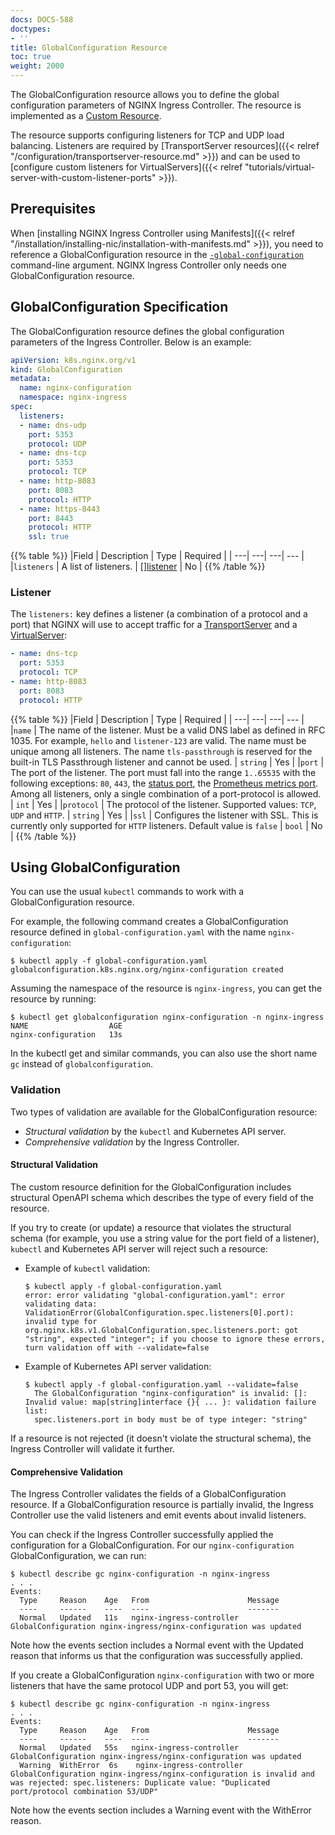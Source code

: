 ```yaml
---
docs: DOCS-588
doctypes:
- ''
title: GlobalConfiguration Resource
toc: true
weight: 2000
---
```


The GlobalConfiguration resource allows you to define the global configuration parameters of NGINX Ingress Controller. The resource is implemented as a [Custom Resource](https://kubernetes.io/docs/concepts/extend-kubernetes/api-extension/custom-resources/).

The resource supports configuring listeners for TCP and UDP load balancing. Listeners are required by [TransportServer resources]({{< relref "/configuration/transportserver-resource.md" >}}) and
can be used to [configure custom listeners for VirtualServers]({{< relref "tutorials/virtual-server-with-custom-listener-ports" >}}).

## Prerequisites

When [installing NGINX Ingress Controller using Manifests]({{< relref "/installation/installing-nic/installation-with-manifests.md" >}}), you need to reference a GlobalConfiguration resource in the [`-global-configuration`](/nginx-ingress-controller/configuration/global-configuration/command-line-arguments#cmdoption-global-configuration) command-line argument. NGINX Ingress Controller only needs one GlobalConfiguration resource.

## GlobalConfiguration Specification

The GlobalConfiguration resource defines the global configuration parameters of the Ingress Controller. Below is an example:

```yaml
apiVersion: k8s.nginx.org/v1
kind: GlobalConfiguration
metadata:
  name: nginx-configuration
  namespace: nginx-ingress
spec:
  listeners:
  - name: dns-udp
    port: 5353
    protocol: UDP
  - name: dns-tcp
    port: 5353
    protocol: TCP
  - name: http-8083
    port: 8083
    protocol: HTTP
  - name: https-8443
    port: 8443
    protocol: HTTP
    ssl: true
```

{{% table %}}
|Field | Description | Type | Required |
| ---| ---| ---| --- |
|``listeners`` | A list of listeners. | [[]listener](#listener) | No |
{{% /table %}}

### Listener

The `listeners:` key defines a listener (a combination of a protocol and a port) that NGINX will use to accept traffic for a [TransportServer](/nginx-ingress-controller/configuration/transportserver-resource) and a [VirtualServer](nginx-ingress-controller/configuration/virtualserver-and-virtualserverroute-resources):

```yaml
- name: dns-tcp
  port: 5353
  protocol: TCP
- name: http-8083
  port: 8083
  protocol: HTTP
```

{{% table %}}
|Field | Description | Type | Required |
| ---| ---| ---| --- |
|``name`` | The name of the listener. Must be a valid DNS label as defined in RFC 1035. For example, ``hello`` and ``listener-123`` are valid. The name must be unique among all listeners. The name ``tls-passthrough`` is reserved for the built-in TLS Passthrough listener and cannot be used. | ``string`` | Yes |
|``port`` | The port of the listener. The port must fall into the range ``1..65535`` with the following exceptions: ``80``, ``443``, the [status port](/nginx-ingress-controller/logging-and-monitoring/status-page), the [Prometheus metrics port](/nginx-ingress-controller/logging-and-monitoring/prometheus). Among all listeners, only a single combination of a port-protocol is allowed. | ``int`` | Yes |
|``protocol`` | The protocol of the listener. Supported values: ``TCP``, ``UDP`` and ``HTTP``. | ``string`` | Yes |
|``ssl`` | Configures the listener with SSL. This is currently only supported for ``HTTP`` listeners. Default value is ``false`` | ``bool`` | No |
{{% /table %}}

## Using GlobalConfiguration

You can use the usual `kubectl` commands to work with a GlobalConfiguration resource.

For example, the following command creates a GlobalConfiguration resource defined in `global-configuration.yaml` with the name `nginx-configuration`:

```
$ kubectl apply -f global-configuration.yaml
globalconfiguration.k8s.nginx.org/nginx-configuration created
```

Assuming the namespace of the resource is `nginx-ingress`, you can get the resource by running:

```
$ kubectl get globalconfiguration nginx-configuration -n nginx-ingress
NAME                  AGE
nginx-configuration   13s
```

In the kubectl get and similar commands, you can also use the short name `gc` instead of `globalconfiguration`.

### Validation

Two types of validation are available for the GlobalConfiguration resource:

- *Structural validation* by the `kubectl` and Kubernetes API server.
- *Comprehensive validation* by the Ingress Controller.

#### Structural Validation

The custom resource definition for the GlobalConfiguration includes structural OpenAPI schema which describes the type of every field of the resource.

If you try to create (or update) a resource that violates the structural schema (for example, you use a string value for the port field of a listener), `kubectl` and Kubernetes API server will reject such a resource:

- Example of `kubectl` validation:

    ```
    $ kubectl apply -f global-configuration.yaml
    error: error validating "global-configuration.yaml": error validating data: ValidationError(GlobalConfiguration.spec.listeners[0].port): invalid type for org.nginx.k8s.v1.GlobalConfiguration.spec.listeners.port: got "string", expected "integer"; if you choose to ignore these errors, turn validation off with --validate=false
    ```

- Example of Kubernetes API server validation:

    ```
    $ kubectl apply -f global-configuration.yaml --validate=false
      The GlobalConfiguration "nginx-configuration" is invalid: []: Invalid value: map[string]interface {}{ ... }: validation failure list:
      spec.listeners.port in body must be of type integer: "string"
    ```

If a resource is not rejected (it doesn't violate the structural schema), the Ingress Controller will validate it further.

#### Comprehensive Validation

The Ingress Controller validates the fields of a GlobalConfiguration resource. If a GlobalConfiguration resource is partially invalid, the Ingress Controller use the valid listeners and emit events about invalid listeners.

You can check if the Ingress Controller successfully applied the configuration for a GlobalConfiguration. For our  `nginx-configuration` GlobalConfiguration, we can run:

```
$ kubectl describe gc nginx-configuration -n nginx-ingress
. . .
Events:
  Type     Reason    Age   From                      Message
  ----     ------    ----  ----                      -------
  Normal   Updated   11s   nginx-ingress-controller  GlobalConfiguration nginx-ingress/nginx-configuration was updated
```

Note how the events section includes a Normal event with the Updated reason that informs us that the configuration was successfully applied.

If you create a GlobalConfiguration `nginx-configuration` with two or more listeners that have the same protocol UDP and port 53, you will get:

```
$ kubectl describe gc nginx-configuration -n nginx-ingress
. . .
Events:
  Type     Reason    Age   From                      Message
  ----     ------    ----  ----                      -------
  Normal   Updated   55s   nginx-ingress-controller  GlobalConfiguration nginx-ingress/nginx-configuration was updated
  Warning  WithError  6s    nginx-ingress-controller  GlobalConfiguration nginx-ingress/nginx-configuration is invalid and was rejected: spec.listeners: Duplicate value: "Duplicated port/protocol combination 53/UDP"
```

Note how the events section includes a Warning event with the WithError reason.
